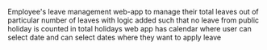 Employee's leave management web-app to manage their total leaves out of particular number of leaves with logic added such that no leave from public holiday is counted in total holidays
web app has calendar where user can select date and can select dates where they want to apply leave
